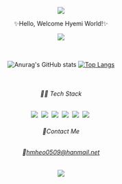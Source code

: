 <div align="center">
<img src="https://capsule-render.vercel.app/api?type=waving&color=0:ed4264,100:ffedbc&height=250&section=header&text=Hey I'm hyemi&fontSize=50&fontColor=ffffff&fontAlignY=40&animation=twinkling" />
  
✨Hello, Welcome Hyemi World!✨  

<a href="https://hits.seeyoufarm.com"><img src="https://hits.seeyoufarm.com/api/count/incr/badge.svg?url=https%3A%2F%2Fgithub.com%2Fhyemi93%2Fhit-counter&count_bg=%23fff2d3&title_bg=%23F77891&icon=chupachups.svg&icon_color=%23FFFFFF&title=hits&edge_flat=false"/></a>
  <br><br><br>
  
    
  ![Anurag's GitHub stats](https://github-readme-stats.vercel.app/api?username=hyemi93&title_color=ed4264&text_color=ffedbc&icon_color=ed4264&show_icons=true)
[![Top Langs](https://github-readme-stats.vercel.app/api/top-langs/?username=hyemi93&layout=compact&title_color=ed4264&text_color=fcd9c7)](https://github.com/anuraghazra/github-readme-stats)
    
  <br>

  
  ###### 👩‍💻 *Tech Stack*
    
<img src="https://img.shields.io/badge/JAVA-735443?style=flat-square&logo=Java&logoColor=white"/>&nbsp;
<img src="https://img.shields.io/badge/C-A8B9CC?style=flat-square&logo=C&logoColor=white"/>&nbsp;
<img src="https://img.shields.io/badge/CSS3-3436a8?style=flat-square&logo=CSS3&logoColor=white"/>&nbsp;
<img src="https://img.shields.io/badge/HTML5-E34F26?style=flat-square&logo=HTML5&logoColor=white"/>&nbsp;
<img src="https://img.shields.io/badge/oracle-F80000?style=flat-square&logo=Oracle&logoColor=white"/>&nbsp;
<img src="https://img.shields.io/badge/linux-FCC624?style=flat-square&logo=Linux&logoColor=black"/>&nbsp;

  ###### 📌*Contact Me*
  ###### 📧hmheo0509@hanmail.net
  
<img src="https://capsule-render.vercel.app/api?type=waving&color=0:eceeed,100:eceeed&height=130&section=footer&&rotate=180" />
  

</div>

<!---
hyemi93/hyemi93 is a ✨ special ✨ repository because its `README.md` (this file) appears on your GitHub profile.
You can click the Preview link to take a look at your changes.
--->
